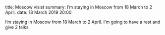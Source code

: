 title: Moscow visist
summary: I’m staying in Moscow from 18 March to 2 April.
date: 18 March 2019 20:00

I’m staying in Moscow from 18 March to 2 April. I'm going to have a rest and give 2 talks.